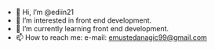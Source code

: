- 👋 Hi, I’m @ediin21
- 👀 I’m interested in front end development.
- 🌱 I’m currently learning front end development.
- 📫 How to reach me: e-mail: emustedanagic99@gmail.com

<!---
ediin21/ediin21 is a ✨ special ✨ repository because its `README.md` (this file) appears on your GitHub profile.
You can click the Preview link to take a look at your changes.
--->
